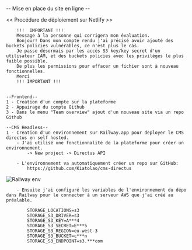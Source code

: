 -- Mise en place du site en ligne --

<< Procédure de déploiement  sur Netlify >>
        
        !!!  IMPORTANT !!! 
        Message à la personne qui corrigera mon évaluation.
        Bonjour! Dans mon compte rendu j'ai précisé avoir ajouté des buckets policies vulnérables, ce n'est plus le cas.
        Je passe désormais par les accès S3 key/key secret d'un utilisateur IAM, et des buckets policies avec les privilèges le plus faible possible.
        De plus les permissions pour effacer un fichier sont à nouveau fonctionnelles.
        Merci
        !!! IMPORTANT !!!

    
    --Frontend--
    1 - Creation d'un compte sur la plateforme
    2 - Appairage du compte Github
    3 - Dans le menu "Team overview" ajout d'un nouveau site via un repo Github

    --CMS Headless--
    1 - Creation d'un environnement sur Railway.app pour deployer le CMS directus en self hosted.
        - J'ai utilisé une fonctionnalité de la plateforme pour créer un environnement.
            -> New project -> Directus API

        - L'environnement va automatiquement créer un repo sur GitHub: 
            https://github.com/Kiatolao/cms-directus

![Railway env](https://charles-cantin.s3.eu-west-3.amazonaws.com/image/railway.png)


        - Ensuite j'ai configuré les variables de l'environnement du dépo dans Railway pour le connecter à un serveur AWS que j'ai créé au préalable.

            STORAGE_LOCATIONS=s3
            STORAGE_S3_DRIVER=s3
            STORAGE_S3_KEY=A***4
            STORAGE_S3_SECRET=E***5
            STORAGE_S3_REGION=eu-west-3
            STORAGE_S3_BUCKET=c***n
            STORAGE_S3_ENDPOINT=s3.***com
    
